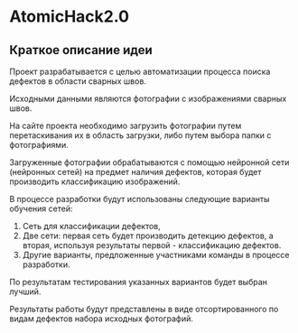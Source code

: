 # AtomicHack2.0

## Краткое описание идеи

Проект разрабатывается с целью автоматизации процесса поиска дефектов в области сварных швов.

Исходными данными являются фотографии с изображениями сварных швов.

На сайте проекта необходимо загрузить фотографии путем перетаскивания их в область загрузки, либо  путем выбора папки с фотографиями.

Загруженные фотографии обрабатываются с помощью нейронной сети (нейронных сетей) на предмет наличия дефектов, которая будет производить классификацию изображений.

В процессе разработки будут использованы следующие варианты обучения сетей:
1. Сеть для классификации дефектов,
2. Две сети: первая сеть будет производить детекцию дефектов, а вторая, используя результаты первой - классификацию дефектов.
3. Другие варианты, предложенные участниками команды в процессе разработки. 

По результатам тестирования указанных вариантов будет выбран лучший.

Результаты работы будут представлены в виде отсортированного по видам дефектов набора исходных фотографий.

